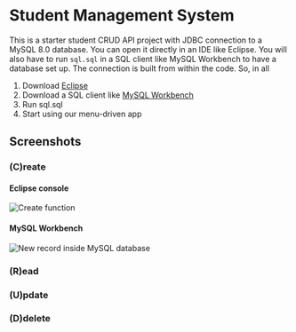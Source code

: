 # Student Management System
This is a starter student CRUD API project with JDBC connection to a MySQL 8.0 database. You can open it directly in an IDE like Eclipse. You will also have to run `sql.sql` in a SQL client like MySQL Workbench to have a database set up. The connection is built from within the code. So, in all
1) Download [Eclipse](https://www.eclipse.org/downloads/)
2) Download a SQL client like [MySQL Workbench](https://dev.mysql.com/downloads/workbench/)
3) Run sql.sql
4) Start using our menu-driven app

## Screenshots

### (C)reate

#### Eclipse console
![Create function](https://i.ibb.co/thHQK8B/Add.png "Create function")

#### MySQL Workbench

![New record inside MySQL database](https://i.ibb.co/L1jm3Gg/database.png "New record inside MySQL database")

### (R)ead


### (U)pdate


### (D)delete




